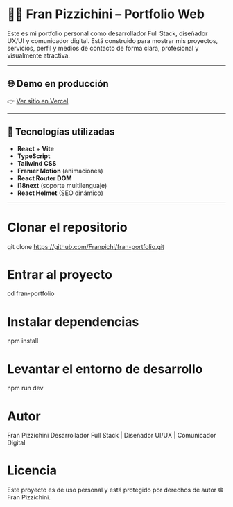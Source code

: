 # 🧑‍💻 Fran Pizzichini – Portfolio Web

Este es mi portfolio personal como desarrollador Full Stack, diseñador UX/UI y comunicador digital. Está construido para mostrar mis proyectos, servicios, perfil y medios de contacto de forma clara, profesional y visualmente atractiva.

---

## 🌐 Demo en producción

👉  [Ver sitio en Vercel](https://fran-portfolio-kappa.vercel.app)


---

## 🚀 Tecnologías utilizadas

- **React** + **Vite**
- **TypeScript**
- **Tailwind CSS**
- **Framer Motion** (animaciones)
- **React Router DOM**
- **i18next** (soporte multilenguaje)
- **React Helmet** (SEO dinámico)

---

# Clonar el repositorio
git clone https://github.com/Franpichi/fran-portfolio.git

# Entrar al proyecto
cd fran-portfolio

# Instalar dependencias
npm install

# Levantar el entorno de desarrollo
npm run dev

# Autor
Fran Pizzichini
Desarrollador Full Stack | Diseñador UI/UX | Comunicador Digital

# Licencia
Este proyecto es de uso personal y está protegido por derechos de autor © Fran Pizzichini.